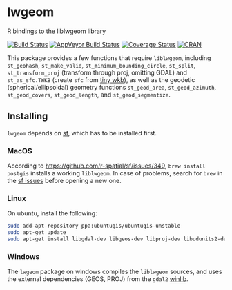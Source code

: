# lwgeom
R bindings to the liblwgeom library

[![Build Status](https://travis-ci.org/r-spatial/lwgeom.png?branch=master)](https://travis-ci.org/r-spatial/lwgeom)
[![AppVeyor Build Status](https://ci.appveyor.com/api/projects/status/github/r-spatial/lwgeom?branch=master&svg=true)](https://ci.appveyor.com/project/edzer/lwgeom)
[![Coverage Status](https://img.shields.io/codecov/c/github/r-spatial/lwgeom/master.svg)](https://codecov.io/github/r-spatial/lwgeom?branch=master)
[![CRAN](http://www.r-pkg.org/badges/version/lwgeom)](https://cran.r-project.org/package=lwgeom)


This package provides a few functions that require
`liblwgeom`, including `st_geohash`, `st_make_valid`,
`st_minimum_bounding_circle`, `st_split`,
`st_transform_proj` (transform through proj, omitting
GDAL) and `st_as_sfc.TWKB` (create `sfc` from [tiny
wkb](https://github.com/TWKB/Specification/blob/master/twkb.md)),
as well as the geodetic (spherical/ellipsoidal) geometry
functions `st_geod_area`, `st_geod_azimuth`, `st_geod_covers`,
`st_geod_length`, and `st_geod_segmentize`.

## Installing

`lwgeom` depends on [sf](https://github.com/r-spatial/sf), which has to be installed first.

### MacOS

According to https://github.com/r-spatial/sf/issues/349, `brew
install postgis` installs a working `liblwgeom`. In case of problems,
search for `brew` in the [sf issues](https://github.com/sf/issues)
before opening a new one.

### Linux

On ubuntu, install the following:

```sh
sudo add-apt-repository ppa:ubuntugis/ubuntugis-unstable
sudo apt-get update
sudo apt-get install libgdal-dev libgeos-dev libproj-dev libudunits2-dev liblwgeom-dev
```

### Windows

The `lwgeom` package on windows compiles the `liblwgeom` sources,
and uses the external dependencies (GEOS, PROJ) from the `gdal2`
[winlib](https://github.com/rwinlib/gdal2).
